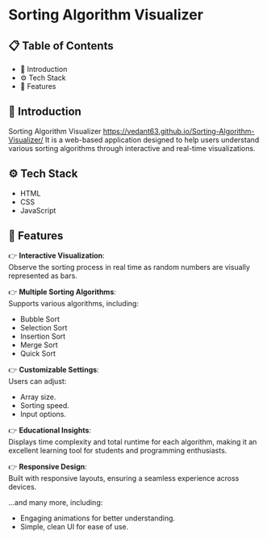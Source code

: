 # Sorting Algorithm Visualizer  

## 📋 Table of Contents  
- 🤖 Introduction  
- ⚙️ Tech Stack  
- 🔋 Features   

## 🤖 Introduction  
Sorting Algorithm Visualizer  https://vedant63.github.io/Sorting-Algorithm-Visualizer/
It is a web-based application designed to help users understand various sorting algorithms through interactive and real-time visualizations.  

## ⚙️ Tech Stack  
- HTML  
- CSS  
- JavaScript  

## 🔋 Features  
👉 **Interactive Visualization**:  
Observe the sorting process in real time as random numbers are visually represented as bars.  

👉 **Multiple Sorting Algorithms**:  
Supports various algorithms, including:  
- Bubble Sort  
- Selection Sort  
- Insertion Sort  
- Merge Sort  
- Quick Sort  

👉 **Customizable Settings**:  
Users can adjust:  
- Array size.  
- Sorting speed.  
- Input options.  

👉 **Educational Insights**:  
Displays time complexity and total runtime for each algorithm, making it an excellent learning tool for students and programming enthusiasts.  

👉 **Responsive Design**:  
Built with responsive layouts, ensuring a seamless experience across devices.  

...and many more, including:  
- Engaging animations for better understanding.  
- Simple, clean UI for ease of use.  
